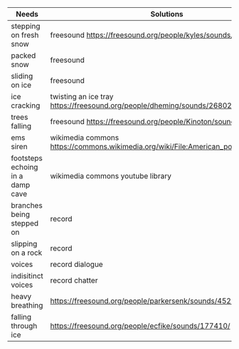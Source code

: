
| Needs | Solutions |
| --------------- | --------------- |
| stepping on fresh snow | freesound https://freesound.org/people/kyles/sounds/451971/ | 
| packed snow | freesound |
| sliding on ice | freesound | 
| ice cracking | twisting an ice tray https://freesound.org/people/dheming/sounds/268023/ |
| trees falling | freesound https://freesound.org/people/Kinoton/sounds/494071/ |
| ems siren | wikimedia commons https://commons.wikimedia.org/wiki/File:American_police_siren_i.ogg |
| footsteps echoing in a damp cave | wikimedia commons youtube library|
| branches being stepped on | record |
| slipping on a rock | record |
| voices | record dialogue |
| indisitinct voices | record chatter |
| heavy breathing | https://freesound.org/people/parkersenk/sounds/452698/ |
| falling through ice | https://freesound.org/people/ecfike/sounds/177410/ |
